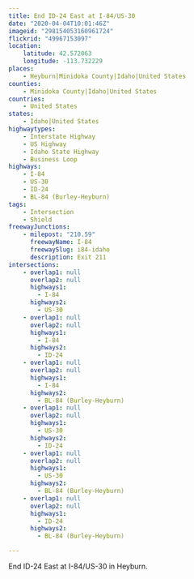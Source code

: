 ```yaml
---
title: End ID-24 East at I-84/US-30
date: "2020-04-04T10:01:46Z"
imageid: "298154053160961724"
flickrid: "49967153097"
location:
    latitude: 42.572063
    longitude: -113.732229
places:
    - Heyburn|Minidoka County|Idaho|United States
counties:
    - Minidoka County|Idaho|United States
countries:
    - United States
states:
    - Idaho|United States
highwaytypes:
    - Interstate Highway
    - US Highway
    - Idaho State Highway
    - Business Loop
highways:
    - I-84
    - US-30
    - ID-24
    - BL-84 (Burley-Heyburn)
tags:
    - Intersection
    - Shield
freewayJunctions:
    - milepost: "210.59"
      freewayName: I-84
      freewaySlug: i84-idaho
      description: Exit 211
intersections:
    - overlap1: null
      overlap2: null
      highways1:
        - I-84
      highways2:
        - US-30
    - overlap1: null
      overlap2: null
      highways1:
        - I-84
      highways2:
        - ID-24
    - overlap1: null
      overlap2: null
      highways1:
        - I-84
      highways2:
        - BL-84 (Burley-Heyburn)
    - overlap1: null
      overlap2: null
      highways1:
        - US-30
      highways2:
        - ID-24
    - overlap1: null
      overlap2: null
      highways1:
        - US-30
      highways2:
        - BL-84 (Burley-Heyburn)
    - overlap1: null
      overlap2: null
      highways1:
        - ID-24
      highways2:
        - BL-84 (Burley-Heyburn)

---
```

End ID-24 East at I-84/US-30 in Heyburn.